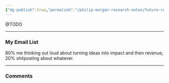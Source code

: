 ```yaml
---
{"dg-publish":true,"permalink":"/philip-morgan-research-notes/future-research-questions/is-there-a-predictable-path-to-thought-leadership/"}
---
```


@TODO


<div class="transclusion">

---

### My Email List

80% me thinking out loud about turning ideas into impact and then revenue; 20% shitposting about whatever.

<script async data-uid="7f3b9aa331" src="https://philip-morgan-consulting.ck.page/7f3b9aa331/index.js"></script>
</div>



<div class="transclusion">

---

### Comments

&nbsp;

<script src="https://utteranc.es/client.js"
        repo="philipmorg/philip-morgan-research-notes"
        issue-term="pathname"
        label="comment"
        theme="github-light"
        crossorigin="anonymous"
        async>
</script>

&nbsp;
</div>
